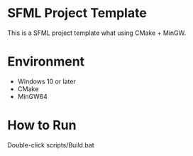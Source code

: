 # SFML Project Template
This is a SFML project template what using CMake + MinGW.

# Environment
- Windows 10 or later
- CMake
- MinGW64

# How to Run
Double-click scripts/Build.bat
